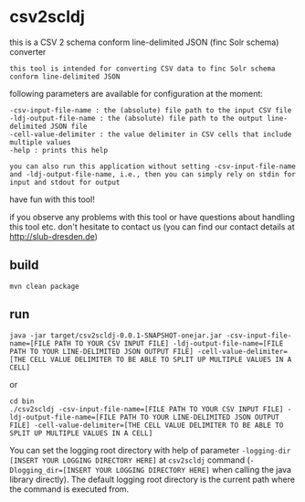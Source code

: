 # csv2scldj

this is a CSV 2 schema conform line-delimited JSON (finc Solr schema) converter

	this tool is intended for converting CSV data to finc Solr schema conform line-delimited JSON

following parameters are available for configuration at the moment:

	-csv-input-file-name : the (absolute) file path to the input CSV file
	-ldj-output-file-name : the (absolute) file path to the output line-delimited JSON file
	-cell-value-delimiter : the value delimiter in CSV cells that include multiple values
	-help : prints this help

	you can also run this application without setting -csv-input-file-name and -ldj-output-file-name, i.e., then you can simply rely on stdin for input and stdout for output

have fun with this tool!

if you observe any problems with this tool or have questions about handling this tool etc. don't hesitate to contact us
(you can find our contact details at http://slub-dresden.de)



## build

    mvn clean package

## run

    java -jar target/csv2scldj-0.0.1-SNAPSHOT-onejar.jar -csv-input-file-name=[FILE PATH TO YOUR CSV INPUT FILE] -ldj-output-file-name=[FILE PATH TO YOUR LINE-DELIMITED JSON OUTPUT FILE] -cell-value-delimiter=[THE CELL VALUE DELIMITER TO BE ABLE TO SPLIT UP MULTIPLE VALUES IN A CELL]

or

    cd bin 
    ./csv2scldj -csv-input-file-name=[FILE PATH TO YOUR CSV INPUT FILE] -ldj-output-file-name=[FILE PATH TO YOUR LINE-DELIMITED JSON OUTPUT FILE] -cell-value-delimiter=[THE CELL VALUE DELIMITER TO BE ABLE TO SPLIT UP MULTIPLE VALUES IN A CELL]

You can set the logging root directory with help of parameter ```-logging-dir [INSERT YOUR LOGGING DIRECTORY HERE]``` at ```csv2scldj``` command (```-Dlogging_dir=[INSERT YOUR LOGGING DIRECTORY HERE]``` when calling the java library directly). The default logging root directory is the current path where the command is executed from.
